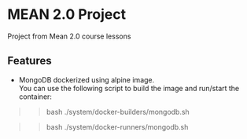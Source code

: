 # MEAN 2.0 Project

Project from Mean 2.0 course lessons

## Features

- MongoDB dockerized using alpine image.  
You can use the following script to build the image and run/start the container:

>> bash ./system/docker-builders/mongodb.sh

>> bash ./system/docker-runners/mongodb.sh

